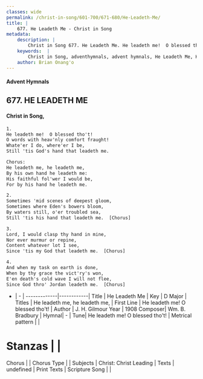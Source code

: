 ```yaml
---
classes: wide
permalink: /christ-in-song/601-700/671-680/He-Leadeth-Me/
title: |
    677. He Leadeth Me - Christ in Song
metadata:
    description: |
        Christ in Song 677. He Leadeth Me. He leadeth me!  O blessed tho't! O words with heav'nly comfort fraught! Whate'er I do, where'er I be, Still 'tis God's hand that leadeth me. Chorus: He leadeth me, he leadeth me, By his own hand he leadeth me: His faithful fol'wer I would be, For by his hand he leadeth me.
    keywords:  |
        Christ in Song, adventhymnals, advent hymnals, He Leadeth Me, He leadeth me!  O blessed tho't!. He leadeth me, he leadeth me,
    author: Brian Onang'o
---
```


#### Advent Hymnals
## 677. HE LEADETH ME
####  Christ in Song,

```txt
1.
He leadeth me!  O blessed tho't!
O words with heav'nly comfort fraught!
Whate'er I do, where'er I be,
Still 'tis God's hand that leadeth me.

Chorus:
He leadeth me, he leadeth me,
By his own hand he leadeth me:
His faithful fol'wer I would be,
For by his hand he leadeth me.

2.
Sometimes 'mid scenes of deepest gloom,
Sometimes where Eden's bowers bloom,
By waters still, o'er troubled sea,
Still 'tis his hand that leadeth me.  [Chorus]

3.
Lord, I would clasp thy hand in mine,
Nor ever murmur or repine,
Content whatever lot I see,
Since 'tis my God that leadeth me.  [Chorus]

4.
And when my task on earth is done,
When by thy grace the vict'ry's won,
E'en death's cold wave I will not flee,
Since God thro' Jordan leadeth me.  [Chorus]

```

- |   -  |
-------------|------------|
Title | He Leadeth Me |
Key | D Major |
Titles | He leadeth me, he leadeth me, |
First Line | He leadeth me!  O blessed tho't! |
Author | J. H. Gilmour
Year | 1908
Composer| Wm. B. Bradbury |
Hymnal|  - |
Tune| He leadeth me!  O blessed tho't! |
Metrical pattern | |
# Stanzas |  |
Chorus |  |
Chorus Type |  |
Subjects | Christ: Christ Leading |
Texts | undefined |
Print Texts | 
Scripture Song |  |
    
